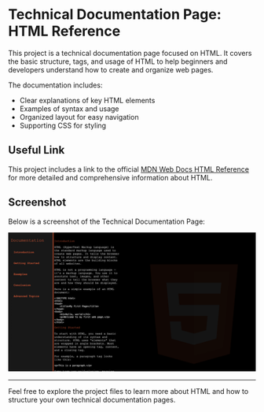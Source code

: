 # Technical Documentation Page: HTML Reference

This project is a technical documentation page focused on HTML. It covers the basic structure, tags, and usage of HTML to help beginners and developers understand how to create and organize web pages.

The documentation includes:

- Clear explanations of key HTML elements
- Examples of syntax and usage
- Organized layout for easy navigation
- Supporting CSS for styling

## Useful Link

This project includes a link to the official [MDN Web Docs HTML Reference](https://developer.mozilla.org/en-US/docs/Web/HTML) for more detailed and comprehensive information about HTML.

## Screenshot

Below is a screenshot of the Technical Documentation Page:

![Technical Documentation Page Screenshot](screenshottdp.png)

---

Feel free to explore the project files to learn more about HTML and how to structure your own technical documentation pages.